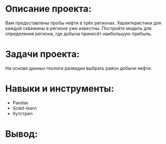 # Описание проекта: #
Вам предоставлены пробы нефти в трёх регионах. Характеристики для каждой скважины в регионе уже известны. Постройте модель для определения региона, где добыча принесёт наибольшую прибыль. 

# Задачи проекта: #
На основе данных геологи разведки выбрать район добычи нефти.

# Навыки и инструменты: #
* Pandas
* Scikit-learn
* бутстреп

# Вывод: #
